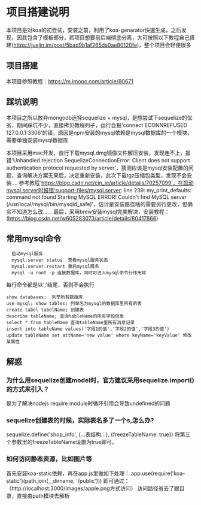 # 项目搭建说明

本项目是对koa的初尝试，安装之前，利用了koa-genarator快速生成，之后发现，因其包含了模板部分，若项目想要前后端彻底分离，大可按照以下教程自己搭建(https://juejin.im/post/5bad9b1af265da0ae80120fe)，整个项目会轻便很多

## 项目搭建

本项目参照教程：https://m.imooc.com/article/80671

## 踩坑说明

本项目之所以放弃mongodb选择sequelize + mysql，是想尝试下sequelize的优劣，期间踩坑不少，直接拷贝教程列子，运行会报'connect ECONNREFUSED 127.0.0.1:3306'的错，原因是npm安装的mysql依赖是mysql数据库的一个模块，需要单独安装mysql数据库

本项目采用mac开发，自行下载mysql.dmg镜像文件解压安装，发现连不上，报错'Unhandled rejection SequelizeConnectionError: Client does not support authentication protocol requested by server'，猜测应该是mysql安装配置的问题，查询解决方案无果后，决定重新安装，此次下载tgz压缩包类型，发现不会安装.... 参考教程‘https://blog.csdn.net/cin_ie/article/details/70257099’，在启动mysql.server时报错‘support-files/mysql.server: line 239: my_print_defaults: command not found
Starting MySQL
 ERROR! Couldn't find MySQL server (/usr/local/mysql/bin/mysqld_safe)’，估计是安装路径啥的需要另行更改，但确实不知道怎么改……
 最后，采用brew安装mysql完美解决，安装教程：(https://blog.csdn.net/w605283073/article/details/80417866)

 ## 常用mysql命令
```
  启动mysql服务
  mysql.server status  查看mysql服务状态
  mysql.server.restart 重启mysql服务
  mysql -u root -p 连接数据库，同时可进入mysql命令行作用域
  ```

  每行命令都是以‘;’结尾，否则不会执行
  ```
  show databases;  列举所有数据库
  use mysql; show tables; 列举名为mysql的数据库里所有的表
  create tabel tabelName; 创建表
  describe tableName; 查询tableName的所有字段信息
  select * from tableName 查询tableName里所有消息记录
  insert into tableName values('字段1的值','字段2的值','字段3的值')
  update tableName set attName='new value' where keyName='keyValue' 修改某属性
  ```
  

 ## 解惑

 ### 为什么用sequelize创建model时，官方建议采用sequelize.import()的方式来引入？

 是为了解决nodejs require module时循环引用会导致undefined的问题

 ### sequelize创建表的时候，实际表名多了一个s,怎么办?

 sequelize.define('shop_info', {...表结构...}, {freezeTableName: true}) 将第三个参数里的freezeTableName设置为true即可。

 ### 如何访问静态资源，比如图片等

首先安装koa-static依赖，再在app.js里做如下处理：
 app.use(require('koa-static')(path.join(__dirname, '/public')))
 即可通过：（http://localhost:3000/images/apple.png方式访问）
 访问路径省去了跟目录，直接由path模块去解析